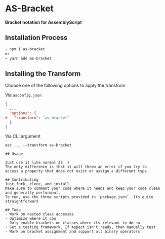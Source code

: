 # AS-Bracket
**Bracket notation for AssemblyScript**

## Installation Process

```bash
~ npm i as-bracket
or 
~ yarn add as-bracket
```

## Installing the Transform

Choose one of the following options to apply the transform

Via `asconfig.json`

```json
{
  ...
  "options": {
+   "transform": "as-bracket"
  }
}
```

Via CLI argument

```
asc ... --transform as-bracket

## Usage

Just use it like normal JS :)
The only difference is that it will throw an error if you try to access a property that does not exist or assign a different type

## Contributing
Just fork, clone, and install
Make sure to comment your code where it needs and keep your code clean and generally performant.
To run, use the three scripts provided in `package.json`. Its quite straightforward

## Todo
- Work on nested class accesses
- Optimize where it can
- Only enable brackets on classes where its relevant to do so
- Get a testing framework. If Aspect isn't ready, then manually test
- Work on bracket assignment and support all binary operators